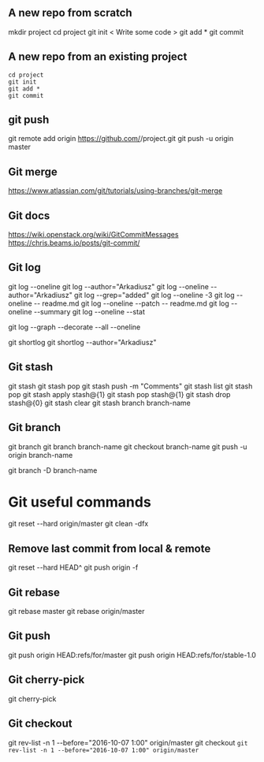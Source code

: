 
## A new repo from scratch

  mkdir project
  cd project
  git init
    < Write some code >
  git add *
  git commit

## A new repo from an existing project

    cd project
    git init
    git add *
    git commit

## git push 

  git remote add origin https://github.com/<user>/project.git
  git push -u origin master


## Git merge
  https://www.atlassian.com/git/tutorials/using-branches/git-merge

## Git docs
  https://wiki.openstack.org/wiki/GitCommitMessages
  https://chris.beams.io/posts/git-commit/


## Git log

  git log --oneline
  git log --author="Arkadiusz"
  git log --oneline --author="Arkadiusz"
  git log --grep="added"
  git log --oneline -3
  git log --oneline -- readme.md
  git log --oneline --patch -- readme.md
  git log --oneline --summary
  git log --oneline --stat

  git log --graph --decorate --all --oneline

  git shortlog
  git shortlog --author="Arkadiusz"


## Git stash

  git stash
  git stash pop
  git stash push -m "Comments"
  git stash list
  git stash pop
  git stash apply stash@{1}
  git stash pop stash@{1}
  git stash drop stash@{0}
  git stash clear 
  git stash branch branch-name


## Git branch

  git branch
  git branch branch-name
  git checkout branch-name
  git push -u origin branch-name

  git branch -D branch-name

# Git useful commands

  git reset --hard origin/master
  git clean -dfx


## Remove last commit from local & remote
  git reset --hard HEAD^
  git push origin -f


## Git rebase
  git rebase master
  git rebase origin/master


## Git push

  git push origin HEAD:refs/for/master
  git push origin HEAD:refs/for/stable-1.0


## Git cherry-pick

  git cherry-pick <number>


## Git checkout

  git rev-list -n 1 --before="2016-10-07 1:00" origin/master
  git checkout `git rev-list -n 1 --before="2016-10-07 1:00" origin/master`
